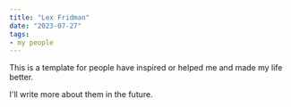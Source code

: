 ```yaml
---
title: "Lex Fridman"
date: "2023-07-27"
tags:
- my people
---
```


This is a template for people have inspired or helped me and made my life better.

I'll write more about them in the future.